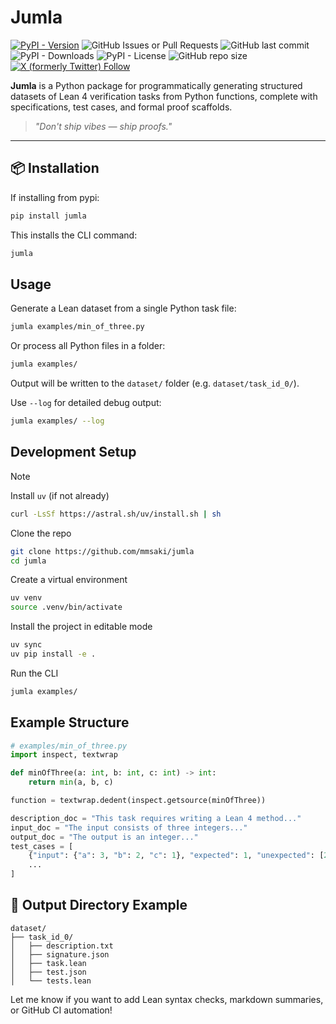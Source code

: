 # Jumla

[![PyPI - Version](https://img.shields.io/pypi/v/jumla)](https://pypi.org/project/jumla/)
![GitHub Issues or Pull Requests](https://img.shields.io/github/issues/mmsaki/jumla)
![GitHub last commit](https://img.shields.io/github/last-commit/mmsaki/uv4)
![PyPI - Downloads](https://img.shields.io/pypi/dm/jumla)
![PyPI - License](https://img.shields.io/pypi/l/jumla)
![GitHub repo size](https://img.shields.io/github/repo-size/mmsaki/jumla)
[![X (formerly Twitter) Follow](https://img.shields.io/twitter/follow/msakiart)](https://x.com/intent/user?screen_name=msakiart)

**Jumla** is a Python package for programmatically generating structured datasets of Lean 4 verification tasks from Python functions, complete with specifications, test cases, and formal proof scaffolds.

> _"Don't ship vibes — ship proofs."_

---

## 📦 Installation

If installing from pypi:

```bash
pip install jumla
```

This installs the CLI command:

```bash
jumla
```


## Usage

Generate a Lean dataset from a single Python task file:

```bash
jumla examples/min_of_three.py
```

Or process all Python files in a folder:

```bash
jumla examples/
```

Output will be written to the `dataset/` folder (e.g. `dataset/task_id_0/`).

Use `--log` for detailed debug output:

```bash
jumla examples/ --log
```


## Development Setup

> [!NOTE]
> Install `uv` (if not already)
>
> ```bash
> curl -LsSf https://astral.sh/uv/install.sh | sh
> ```

Clone the repo

```bash
git clone https://github.com/mmsaki/jumla
cd jumla
```

Create a virtual environment

```bash
uv venv
source .venv/bin/activate
```

Install the project in editable mode

```bash
uv sync
uv pip install -e .
```

Run the CLI

```bash
jumla examples/
```


## Example Structure

```python
# examples/min_of_three.py
import inspect, textwrap

def minOfThree(a: int, b: int, c: int) -> int:
    return min(a, b, c)

function = textwrap.dedent(inspect.getsource(minOfThree))

description_doc = "This task requires writing a Lean 4 method..."
input_doc = "The input consists of three integers..."
output_doc = "The output is an integer..."
test_cases = [
    {"input": {"a": 3, "b": 2, "c": 1}, "expected": 1, "unexpected": [2, 3, -1]},
    ...
]
```


## 📁 Output Directory Example

```
dataset/
├── task_id_0/
│   ├── description.txt
│   ├── signature.json
│   ├── task.lean
│   ├── test.json
│   └── tests.lean
```


Let me know if you want to add Lean syntax checks, markdown summaries, or GitHub CI automation!
